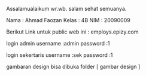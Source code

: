 Assalamualaikum wr.wb. salam sehat semuanya.

Nama        : Ahmad Faozan
Kelas       : 4B
NIM         : 20090009

Berikut Link untuk public web ini :
employs.epizy.com

login admin
username   :admin
password   :1

login sekertaris
username   :sek
password   :1

gambaran design bisa dibuka folder 
[ gambar design ]
